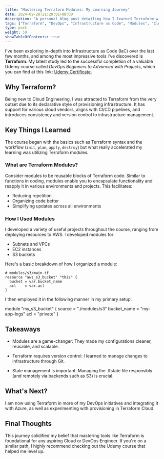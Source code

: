 ```yaml
---
title: "Mastering Terraform Modules: My Learning Journey"
date: 2024-09-28T21:29:01+08:00
description: "A personal blog post detailing how I learned Terraform with modules using hands-on practice and a thorough Udemy course."
tags: ["Terraform", "DevOps", "Infrastructure as Code", "Modules", "Cloud Engineering"]
type: post
weight: 50
showTableOfContents: true
---
```


I've been exploring in-depth into Infrastructure as Code (IaC) over the last few months, and among the most impressive tools I've discovered is **Terraform**. My latest study led to the successful completion of a valuable Udemy course called *DevOps Beginners to Advanced with Projects*, which you can find at this link: [Udemy Certificate](https://www.udemy.com/certificate/UC-31ed7e8b-7892-4bc0-8184-335d9c0dee8c/).

## Why Terraform?

Being new to Cloud Engineering, I was attracted to Terraform from the very outset due to its declarative style of provisioning infrastructure. It has support for various cloud vendors, aligns with CI/CD pipelines, and introduces consistency and version control to infrastructure management.

## Key Things I Learned

The course began with the basics such as Terraform syntax and the workflow (`init`, `plan`, `apply`, `destroy`) but what really accelerated my learning was utilizing Terraform modules.

### What are Terraform Modules?

Consider modules to be reusable blocks of Terraform code. Similar to functions in coding, modules enable you to encapsulate functionality and reapply it in various environments and projects. This facilitates:

- Reducing repetition  
- Organizing code better  
- Simplifying updates across all environments  

### How I Used Modules

I developed a variety of useful projects throughout the course, ranging from deploying resources to AWS. I developed modules for:

- Subnets and VPCs  
- EC2 instances  
- S3 buckets  

Here's a basic breakdown of how I organized a module:

```hcl
# modules/s3/main.tf
resource "aws_s3_bucket" "this" {
  bucket = var.bucket_name
  acl    = var.acl
}
```

I then employed it in the following manner in my primary setup:

module "my_s3_bucket" {
  source      = "./modules/s3"
  bucket_name = "my-app-logs"
  acl         = "private"
}


## Takeaways

- Modules are a game-changer: They made my configurations cleaner, reusable, and scalable.

- Terraform requires version control: I learned to manage changes to infrastructure through Git.

- State management is important: Managing the .tfstate file responsibly (and remotely via backends such as S3) is crucial.

## What's Next?

I am now using Terraform in more of my DevOps initiatives and integrating it with Azure, as well as experimenting with provisioning in Terraform Cloud.

## Final Thoughts
This journey solidified my belief that mastering tools like Terraform is foundational for any aspiring Cloud or DevOps Engineer. If you're on a similar path, I highly recommend checking out the Udemy course that helped me level up.
